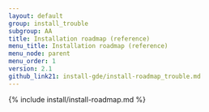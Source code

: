 ```yaml
---
layout: default
group: install_trouble
subgroup: AA
title: Installation roadmap (reference)
menu_title: Installation roadmap (reference)
menu_node: parent
menu_order: 1
version: 2.1
github_link21: install-gde/install-roadmap_trouble.md
---
```


{% include install/install-roadmap.md %}
